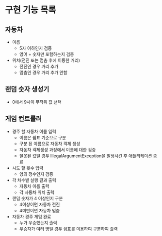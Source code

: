 # 구현 기능 목록

## 자동차
- 이름
  - 5자 이하인지 검증
  - 영어 + 숫자만 포함하는지 검증
- 위치(전진 또는 멈춤 후에 이동한 거리)
  - 전진인 경우 거리 추가
  - 멈춤인 경우 거리 추가 안함

## 랜덤 숫자 생성기
- 0에서 9사이 무작위 값 선택

## 게임 컨트롤러
- 경주 할 자동차 이름 입력
  - 이름은 쉼표 기준으로 구분
  - 구분 된 이름으로 자동차 객체 생성
  - 자동차 객체생성 과정에서 이름에 대한 검증
  - 잘못된 값일 경우 IllegalArgumentException을 발생시킨 후 애플리케이션 종료
- 시도 할 횟수 입력
  - 양의 정수인지 검증
- 각 차수별 실행 결과 출력
  - 자동차 이름 출력
  - 각 자동차 위치 출력
- 랜덤 숫자가 4 이상인지 구분
  - 4이상이면 자동차 전진
  - 4미만이면 자동차 멈춤
- 자동차 경주 게임 완료
  - 누가 우승했는지 출력
  - 우승자가 여러 명일 경우 쉼표를 이용하여 구분하여 출력
